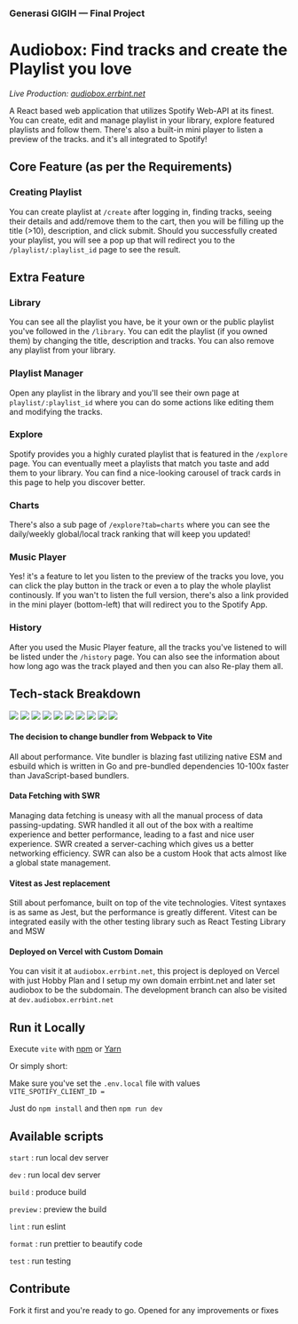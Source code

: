 ### Generasi GIGIH — Final Project 
# Audiobox: Find tracks and create the Playlist you love

_Live Production: [audiobox.errbint.net](https://audiobox.errbint.net)_

A React based web application that utilizes Spotify Web-API at its finest. You can create, edit and manage playlist in your library, explore featured playlists and follow them. There's also a built-in mini player to listen a preview of the tracks. and it's all integrated to Spotify!

## Core Feature (as per the Requirements)

### Creating Playlist

You can create playlist at `/create` after logging in, finding tracks, seeing their details and add/remove them to the cart, then you will be filling up the title (>10), description, and click submit. Should you successfully created your playlist, you will see a pop up that will redirect you to the `/playlist/:playlist_id` page to see the result.

## Extra Feature

### Library

You can see all the playlist you have, be it your own or the public playlist you've followed in the `/library`. You can edit the playlist (if you owned them) by changing the title, description and tracks. You can also remove any playlist from your library.

### Playlist Manager

Open any playlist in the library and you'll see their own page at `playlist/:playlist_id` where you can do some actions like editing them and modifying the tracks.

### Explore

Spotify provides you a highly curated playlist that is featured in the `/explore` page. You can eventually meet a playlists that match you taste and add them to your library. You can find a nice-looking carousel of track cards in this page to help you discover better.

### Charts

There's also a sub page of `/explore?tab=charts` where you can see the daily/weekly global/local track ranking that will keep you updated!

### Music Player

Yes! it's a feature to let you listen to the preview of the tracks you love, you can click the play button in the track or even a to play the whole playlist continously. If you wan't to listen the full version, there's also a link provided in the mini player (bottom-left) that will redirect you to the Spotify App.

### History

After you used the Music Player feature, all the tracks you've listened to will be listed under the `/history` page. You can also see the information about how long ago was the track played and then you can also Re-play them all.

## Tech-stack Breakdown

[![](https://img.shields.io/badge/TYPESCRIPT%20-%233178C6.svg?&style=flat&logo=typescript&logoColor=white)](https://typescriptlang.org) 
[![](https://img.shields.io/badge/REACT%20-%2356BDDA.svg?&style=flat&logo=react&logoColor=white)](https://reactjs.org) 
[![](https://img.shields.io/badge/VITE%20-%23646CFF.svg?&style=flat&logo=vite&logoColor=white)](https://vitejs.dev) 
[![](https://img.shields.io/badge/TAILWIND%20-%2338B2AC.svg?&style=flat&logo=tailwindcss&logoColor=white)](https://tailwindcss.com)
[![](https://img.shields.io/badge/REDUX%20-%23764ABC.svg?&style=flat&logo=redux&logoColor=white)](https://redux.js.org)
[![](https://img.shields.io/badge/SWR%20-%23000000.svg?&style=flat&logo=vercel&logoColor=white)](https://swr.vercel.app)
[![](https://img.shields.io/badge/VITEST%20-%23dbab1f.svg?&style=flat&logo=vite&logoColor=white)](https://vitest.dev) 
[![](https://img.shields.io/badge/TESTING%20LIBRARY%20-%23E33332.svg?&style=flat&logo=testing-library&logoColor=white)](https://testing-library.com)
[![](https://img.shields.io/badge/MSW%20-%23ff6933.svg?&style=flat&logo=dynatrace&logoColor=white)](https://mswjs.io)
[![](https://img.shields.io/badge/VERCEL%20-%23000000.svg?&style=flat&logo=vercel&logoColor=white)](https://vercel.com)

#### The decision to change bundler from Webpack to Vite

All about performance. Vite bundler is blazing fast utilizing native ESM and esbuild which is written in Go and pre-bundled dependencies 10-100x faster than JavaScript-based bundlers.

#### Data Fetching with SWR

Managing data fetching is uneasy with all the manual process of data passing-updating. SWR handled it all out of the box with a realtime experience and better performance, leading to a fast and nice user experience. SWR created a server-caching which gives us a better networking efficiency. SWR can also be a custom Hook that acts almost like a global state management.

#### Vitest as Jest replacement

Still about perfomance, built on top of the vite technologies. Vitest syntaxes is as same as Jest, but the performance is greatly different. Vitest can be integrated easily with the other testing library such as React Testing Library and MSW

#### Deployed on Vercel with Custom Domain

You can visit it at `audiobox.errbint.net`, this project is deployed on Vercel with just Hobby Plan and I setup my own domain errbint.net and later set audiobox to be the subdomain. The development branch can also be visited at `dev.audiobox.errbint.net`

## Run it Locally

Execute `vite` with [npm](https://docs.npmjs.com/cli/init) or [Yarn](https://yarnpkg.com/lang/en/docs/cli/create/)

Or simply short:

Make sure you've set the `.env.local` file with values
`VITE_SPOTIFY_CLIENT_ID = `

Just do
`npm install`
and then
`npm run dev`

## Available scripts
`start` : run local dev server

`dev` : run local dev server

`build` : produce build

`preview` : preview the build

`lint` : run eslint

`format` : run prettier to beautify code

`test` : run testing

## Contribute

Fork it first and you're ready to go.
Opened for any improvements or fixes
